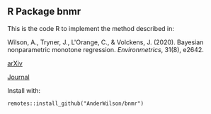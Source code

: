 ## R Package bnmr

This is the code R to implement the method described in:

Wilson, A., Tryner, J., L'Orange, C., & Volckens, J. (2020). Bayesian nonparametric monotone regression. _Environmetrics_, 31(8), e2642.

[arXiv](https://arxiv.org/abs/2006.00326)

[Journal](https://onlinelibrary.wiley.com/doi/abs/10.1002/env.2642)


Install with:

```
remotes::install_github("AnderWilson/bnmr")
```